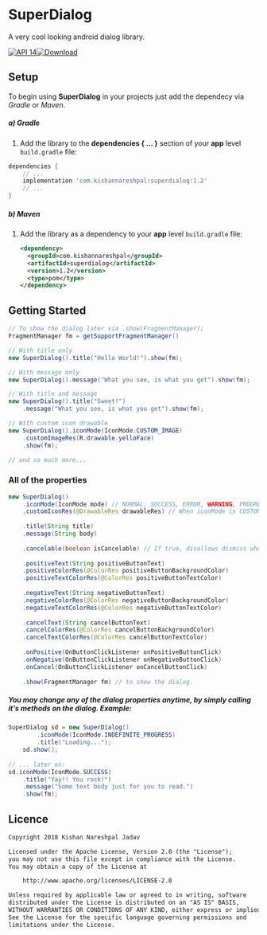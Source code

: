 # SuperDialog
A very cool looking android dialog library.

[![API 14](https://img.shields.io/badge/API-14%2B-brightgreen.svg?style=flat)](https://android-arsenal.com/api?level=14)[![Download](https://api.bintray.com/packages/kishannareshpal/maven/superdialog/images/download.svg)](https://bintray.com/kishannareshpal/maven/horizontalbarchartview/_latestVersion)



## Setup

To begin using **SuperDialog** in your projects just add the dependecy via *Gradle* or *Maven*.

##### a) Gradle

1. Add the library to the **dependencies { ... }** section of your **app** level `build.gradle` file:

```groovy
dependencies {
    // ...
    implementation 'com.kishannareshpal:superdialog:1.2'
    // ...
}
```



##### b) Maven

1. Add the library as a dependency to your **app** level `build.gradle` file:

   ```xml
   <dependency>
     <groupId>com.kishannareshpal</groupId>
     <artifactId>superdialog</artifactId>
     <version>1.2</version>
     <type>pom</type>
   </dependency>
   ```







## Getting Started

```java
// To show the dialog later via .show(FragmentManager);
FragmentManager fm = getSupportFragmentManager()

// With title only
new SuperDialog().title("Hello World!").show(fm);

// With message only
new SuperDialog().message("What you see, is what you get").show(fm);

// With title and message
new SuperDialog().title("Sweet!")
    .message("What you see, is what you get").show(fm);

// With custom icon drawable
new SuperDialog().iconMode(IconMode.CUSTOM_IMAGE)
    .customImageRes(R.drawable.yelloFace)
    .show(fm);

// and so much more...
```



### All of the properties

```java
new SuperDialog()
    .iconMode(IconMode mode) // NORMAL, SUCCESS, ERROR, WARNING, PROGRESS, CUSTOM_IMAGE
    .customIconRes(@DrawableRes drawableRes) // When iconMode is CUSTOM_IMAGE, you can select that icon image using this.
    
    .title(String title)
	.message(String body)
	
	.cancelable(boolean isCancelable) // If true, disallows dismiss when touched outside of the dialog.
	
	.positiveText(String positiveButtonText)
	.positiveColorRes(@ColorRes positiveButtonBackgroundColor)
	.positiveTextColorRes(@ColorRes positiveButtonTextColor)
	
	.negativeText(String negativeButtonText)
	.negativeColorRes(@ColorRes negativeButtonBackgroundColor)
	.negativeTextColorRes(@ColorRes negativeButtonTextColor)
	
	.cancelText(String cancelButtonText)
	.cancelColorRes(@ColorRes cancelButtonBackgroundColor)
	.cancelTextColorRes(@ColorRes cancelButtonTextColor)
	
	.onPositive(OnButtonClickListener onPositiveButtonClick)
	.onNegative(OnButtonClickListener onNegativeButtonClick)
	.onCancel(OnButtonClickListener onCancelButtonClick)
	
	.show(FragmentManager fm) // to show the dialog.
```

   

##### You may change any of the dialog properties anytime, by simply calling it's methods on the dialog. Example: 

```java
SuperDialog sd = new SuperDialog()
    	.iconMode(IconMode.INDEFINITE_PROGRESS)
    	.title("Loading...");
	sd.show();
	
// ... later on:
sd.iconMode(IconMode.SUCCESS)
    .title("Yay!! You rock!")
    .message("Some text body just for you to read.")
    .show(fm);
```



## Licence

```html
Copyright 2018 Kishan Nareshpal Jadav

Licensed under the Apache License, Version 2.0 (the "License");
you may not use this file except in compliance with the License.
You may obtain a copy of the License at

    http://www.apache.org/licenses/LICENSE-2.0

Unless required by applicable law or agreed to in writing, software
distributed under the License is distributed on an "AS IS" BASIS,
WITHOUT WARRANTIES OR CONDITIONS OF ANY KIND, either express or implied.
See the License for the specific language governing permissions and
limitations under the License.
```

